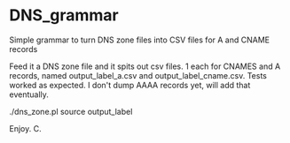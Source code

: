 # DNS_grammar
Simple grammar to turn DNS zone files into CSV files for A and CNAME records

Feed it a DNS zone file and it spits out csv files.  1 each for CNAMES and A records,
named output_label_a.csv and output_label_cname.csv.  Tests worked as expected.
I don't dump AAAA records yet, will add that eventually.

./dns_zone.pl source output_label

Enjoy.
C.
